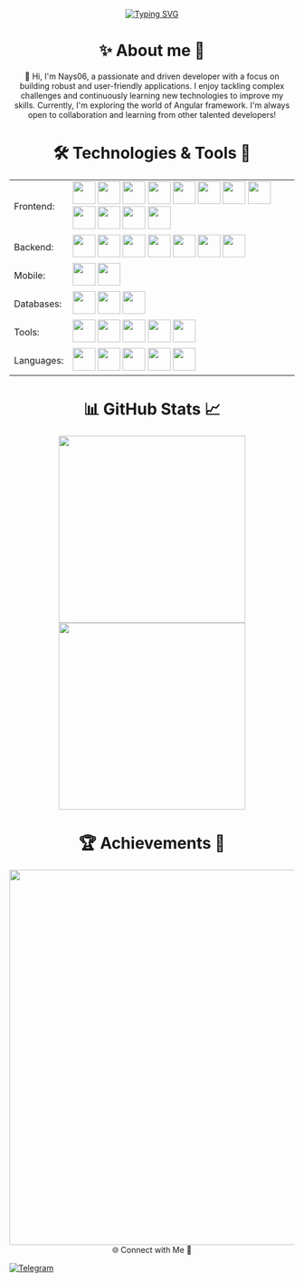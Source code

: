 <div align="center">
  
  [![Typing SVG](https://readme-typing-svg.herokuapp.com?font=Consolas&weight=600&size=60&pause=1000&color=389AF7&center=true&vCenter=true&width=530&height=100&lines=Nays06+Developer)]([https://git.io/typing-svg](https://github.com/Nays06))
  
</div>

<h1 align="center">✨ About me 🚀</h1>

<p align="center">
  👋 Hi, I'm Nays06, a passionate and driven developer with a focus on building robust and user-friendly applications. I enjoy tackling complex challenges and continuously learning new technologies to improve my skills. Currently, I'm exploring the world of Angular framework. I'm always open to collaboration and learning from other talented developers! 
</p>

<h1 align="center">🛠️ Technologies & Tools 🧰</h1>

<table align="center">
  <tbody>
    <tr>
      <td>Frontend:	</td>
      <td>
        <img src="https://cdn.jsdelivr.net/gh/devicons/devicon@latest/icons/html5/html5-original.svg" width="40" />
        <img src="https://cdn.jsdelivr.net/gh/devicons/devicon@latest/icons/css3/css3-original.svg" width="40" />
        <img src="https://cdn.jsdelivr.net/gh/devicons/devicon@latest/icons/sass/sass-original.svg" width="40" />
        <img src="https://cdn.jsdelivr.net/gh/devicons/devicon@latest/icons/javascript/javascript-original.svg" width="40" />
        <img src="https://cdn.jsdelivr.net/gh/devicons/devicon@latest/icons/typescript/typescript-original.svg" width="40" />
        <img src="https://cdn.jsdelivr.net/gh/devicons/devicon@latest/icons/react/react-original.svg" width="40" />
        <img src="https://cdn.jsdelivr.net/gh/devicons/devicon@latest/icons/redux/redux-original.svg" width="40" />
        <img src="https://cdn.jsdelivr.net/gh/devicons/devicon@latest/icons/angularjs/angularjs-original.svg" width="40" />
        <img src="https://cdn.jsdelivr.net/gh/devicons/devicon@latest/icons/vuejs/vuejs-original.svg" width="40" />
        <img src="https://cdn.jsdelivr.net/gh/devicons/devicon@latest/icons/bootstrap/bootstrap-original.svg" width="40" />
        <img src="https://cdn.jsdelivr.net/gh/devicons/devicon@latest/icons/materialui/materialui-original.svg" width="40" />
        <img src="https://cdn.jsdelivr.net/gh/devicons/devicon@latest/icons/axios/axios-plain.svg" width="40" />
      </td>
    </tr>
    <tr>
      <td>Backend: </td>
      <td>
        <img src="https://cdn.jsdelivr.net/gh/devicons/devicon@latest/icons/apache/apache-original.svg" width="40" />
        <img src="https://cdn.jsdelivr.net/gh/devicons/devicon@latest/icons/nginx/nginx-original.svg" width="40" />
        <img src="https://cdn.jsdelivr.net/gh/devicons/devicon@latest/icons/nodejs/nodejs-original.svg" width="40" />
        <img src="https://cdn.jsdelivr.net/gh/devicons/devicon@latest/icons/nodemon/nodemon-original.svg" width="40" />
        <img src="https://cdn.jsdelivr.net/gh/devicons/devicon@latest/icons/express/express-original.svg" width="40" />
        <img src="https://cdn.jsdelivr.net/gh/devicons/devicon@latest/icons/mongoose/mongoose-original.svg" width="40" />
        <img src="https://cdn.jsdelivr.net/gh/devicons/devicon@latest/icons/sequelize/sequelize-original.svg" width="40" />
      </td>
    </tr>
    <tr>
      <td>Mobile:	</td>
      <td>
        <img src="https://cdn.jsdelivr.net/gh/devicons/devicon@latest/icons/flutter/flutter-original.svg" width="40" />
        <img src="https://cdn.jsdelivr.net/gh/devicons/devicon@latest/icons/androidstudio/androidstudio-original.svg" width="40" />
      </td>
    </tr>
    <tr>
      <td>Databases: </td>
      <td>
        <img src="https://cdn.jsdelivr.net/gh/devicons/devicon@latest/icons/mongodb/mongodb-original.svg" width="40" />
        <img src="https://cdn.jsdelivr.net/gh/devicons/devicon@latest/icons/postgresql/postgresql-original.svg" width="40" />
        <img src="https://cdn.jsdelivr.net/gh/devicons/devicon@latest/icons/mysql/mysql-original.svg" width="40" />
      </td>
    </tr>
    <tr>
      <td>Tools: </td>
      <td>
        <img src="https://cdn.jsdelivr.net/gh/devicons/devicon@latest/icons/git/git-original.svg" width="40" />
        <img src="https://cdn.jsdelivr.net/gh/devicons/devicon@latest/icons/npm/npm-original-wordmark.svg" width="40" />
        <img src="https://cdn.jsdelivr.net/gh/devicons/devicon@latest/icons/github/github-original.svg" width="40" />
        <img src="https://cdn.jsdelivr.net/gh/devicons/devicon@latest/icons/githubcodespaces/githubcodespaces-original.svg" width="40" />
        <img src="https://cdn.jsdelivr.net/gh/devicons/devicon@latest/icons/vscode/vscode-original.svg" width="40" />
      </td>
    </tr>
    <tr>
      <td>Languages: </td>
      <td>
        <img src="https://cdn.jsdelivr.net/gh/devicons/devicon@latest/icons/javascript/javascript-original.svg" width="40" />
        <img src="https://cdn.jsdelivr.net/gh/devicons/devicon@latest/icons/typescript/typescript-original.svg" width="40" />
        <img src="https://cdn.jsdelivr.net/gh/devicons/devicon@latest/icons/python/python-original.svg" width="40" />
        <img src="https://cdn.jsdelivr.net/gh/devicons/devicon@latest/icons/dart/dart-original.svg" width="40" />
        <img src="https://cdn.jsdelivr.net/gh/devicons/devicon@latest/icons/php/php-original.svg" width="40" />
      </td>
    </tr>
  </tbody>
</table>

<h1 align="center">📊 GitHub Stats 📈</h1>

<div align="center">
  
  <img src="https://github-profile-summary-cards.vercel.app/api/cards/repos-per-language?username=Nays06&theme=algolia" width="330">
  <img src="https://github-profile-summary-cards.vercel.app/api/cards/stats?username=Nays06&theme=algolia" width="330">
  
  
</div>

<h1 align="center">🏆 Achievements 👑</h1>

<div align="center">
  
  <img src="https://github-profile-trophy.vercel.app/?username=Nays06&row=1&column=4&margin-w=44&theme=algolia" width="662">

</div>

<div align="center">🌐 Connect with Me 📲</div>

<div>

  [![Telegram](https://img.shields.io/badge/Telegram-0088cc?style=for-the-badge&logo=telegram&logoColor=white&labelColor=0088cc&color=white)](https://t.me/ItHubMagas)
  
</div>
